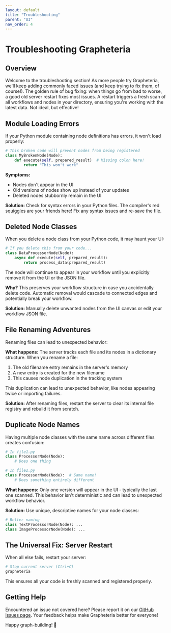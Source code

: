 ```yaml
---
layout: default
title: "Troubleshooting"
parent: "UI"
nav_order: 4
---
```


# Troubleshooting Grapheteria

## Overview

Welcome to the troubleshooting section! As more people try Grapheteria, we'll keep adding commonly faced issues (and keep trying to fix them, of course!). The golden rule of bug fixing: when things go from bad to worse, a good old server restart fixes most issues. A restart triggers a fresh scan of all workflows and nodes in your directory, ensuring you're working with the latest data. Not ideal, but effective!

## Module Loading Errors

If your Python module containing node definitions has errors, it won't load properly:

```python
# This broken code will prevent nodes from being registered
class MyBrokenNode(Node):
    def execute(self, prepared_result)  # Missing colon here!
        return "This won't work"
```

**Symptoms:**
- Nodes don't appear in the UI
- Old versions of nodes show up instead of your updates
- Deleted nodes stubbornly remain in the UI

**Solution:** Check for syntax errors in your Python files. The compiler's red squiggles are your friends here! Fix any syntax issues and re-save the file.

## Deleted Node Classes

When you delete a node class from your Python code, it may haunt your UI:

```python
# If you delete this from your code...
class DataProcessorNode(Node):
    async def execute(self, prepared_result):
        return process_data(prepared_result)
```

The node will continue to appear in your workflow until you explicitly remove it from the UI or the JSON file.

**Why?** This preserves your workflow structure in case you accidentally delete code. Automatic removal would cascade to connected edges and potentially break your workflow.

**Solution:** Manually delete unwanted nodes from the UI canvas or edit your workflow JSON file.

## File Renaming Adventures

Renaming files can lead to unexpected behavior:

**What happens:** The server tracks each file and its nodes in a dictionary structure. When you rename a file:
1. The old filename entry remains in the server's memory
2. A new entry is created for the new filename 
3. This causes node duplication in the tracking system

This duplication can lead to unexpected behavior, like nodes appearing twice or importing failures.

**Solution:** After renaming files, restart the server to clear its internal file registry and rebuild it from scratch.

## Duplicate Node Names

Having multiple node classes with the same name across different files creates confusion:

```python
# In file1.py
class ProcessorNode(Node):
    # Does one thing

# In file2.py
class ProcessorNode(Node):  # Same name!
    # Does something entirely different
```

**What happens:** Only one version will appear in the UI - typically the last one scanned. This behavior isn't deterministic and can lead to unexpected workflow behavior.

**Solution:** Use unique, descriptive names for your node classes:

```python
# Better naming
class TextProcessorNode(Node): ...
class ImageProcessorNode(Node): ...
```

## The Universal Fix: Server Restart

When all else fails, restart your server:

```bash
# Stop current server (Ctrl+C)
grapheteria
```

This ensures all your code is freshly scanned and registered properly.

## Getting Help

Encountered an issue not covered here? Please report it on our [GitHub Issues page](https://github.com/beubax/grapheteria/issues). Your feedback helps make Grapheteria better for everyone!

Happy graph-building! 🚀
